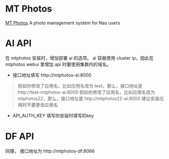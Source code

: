 # MT Photos

[MT Photos](https://mtmt.tech/) A photo management system for Nas users

# AI API
在 mtphotos 安装时，增加部署 ai 的选项。
ai 容器使用 cluster ip，因此在 mtphotos webui 里增加 api 时要使用集群内的域名。

- 接口地址填写 http://mtphotos-ai:8000
> 假如你修改了应用名，比如应用名改为 test，那么，接口地址是 http://test-mtphotos-ai:8000
> 假如你修改了应用名，比如应用名改为 mtphotos22，那么，接口地址是 http://mtphotos22-ai:8000
> 建议安装应用时不要更改应用名
- API_AUTH_KEY 填写你安装时填写的key

# DF API
同理， 接口地址为 http://mtphotos-df:8066